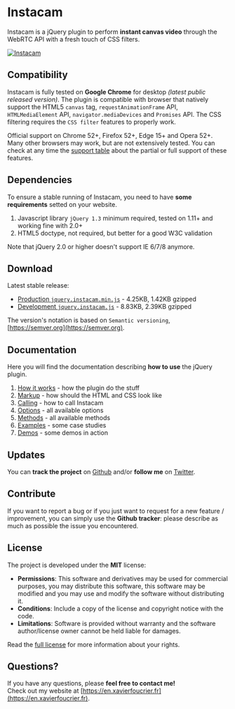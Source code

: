Instacam
========
Instacam is a jQuery plugin to perform **instant canvas video** through the WebRTC API with a fresh touch of CSS filters.

[![Instacam](https://raw.github.com/xavierfoucrier/instacam/master/logo.png "Instacam")](https://xavierfoucrier.github.io/instacam)


Compatibility
-------------
Instacam is fully tested on **Google Chrome** for desktop *(latest public released version)*. The plugin is compatible with browser that natively support the HTML5 `canvas` tag, `requestAnimationFrame` API, `HTMLMediaElement` API, `navigator.mediaDevices` and `Promises` API. The CSS filtering requires the `CSS filter` features to properly work.

Official support on Chrome 52+, Firefox 52+, Edge 15+ and Opera 52+. Many other browsers may work, but are not extensively tested. You can check at any time the [support table](https://caniuse.com) about the partial or full support of these features.


Dependencies
------------
To ensure a stable running of Instacam, you need to have **some requirements** setted on your website.

1. Javascript library `jQuery 1.3` minimum required, tested on 1.11+ and working fine with 2.0+
3. HTML5 doctype, not required, but better for a good W3C validation

Note that jQuery 2.0 or higher doesn't support IE 6/7/8 anymore.


Download
--------
Latest stable release:

- [Production `jquery.instacam.min.js`](https://raw.github.com/xavierfoucrier/instacam/master/jquery.instacam.min.js) - 4.25KB, 1.42KB gzipped
- [Development `jquery.instacam.js`](https://raw.github.com/xavierfoucrier/instacam/master/jquery.instacam.js) - 8.83KB, 2.39KB gzipped

The version's notation is based on `Semantic versioning`, [https://semver.org](https://semver.org).


Documentation
-------------
Here you will find the documentation describing **how to use** the jQuery plugin.

1. [How it works](https://github.com/xavierfoucrier/instacam/blob/master/DOCUMENTATION.md#how-it-works) - how the plugin do the stuff
2. [Markup](https://github.com/xavierfoucrier/instacam/blob/master/DOCUMENTATION.md#markup) - how should the HTML and CSS look like
3. [Calling](https://github.com/xavierfoucrier/instacam/blob/master/DOCUMENTATION.md#calling) - how to call Instacam
4. [Options](https://github.com/xavierfoucrier/instacam/blob/master/DOCUMENTATION.md#options) - all available options
5. [Methods](https://github.com/xavierfoucrier/instacam/blob/master/DOCUMENTATION.md#methods) - all available methods
6. [Examples](https://github.com/xavierfoucrier/instacam/blob/master/DOCUMENTATION.md#examples) - some case studies
7. [Demos](https://github.com/xavierfoucrier/instacam/blob/master/DOCUMENTATION.md#demos) - some demos in action


Updates
-------
You can **track the project** on [Github](https://github.com/xavierfoucrier) and/or **follow me** on [Twitter](https://twitter.com/xavierfoucrier).


Contribute
----------
If you want to report a bug or if you just want to request for a new feature / improvement, you can simply use the **Github tracker**: please describe as much as possible the issue you encountered.


License
-------
The project is developed under the **MIT** license:

- **Permissions**: This software and derivatives may be used for commercial purposes, you may distribute this software, this software may be modified and you may use and modify the software without distributing it.
- **Conditions**: Include a copy of the license and copyright notice with the code.
- **Limitations**: Software is provided without warranty and the software author/license owner cannot be held liable for damages.

Read the [full license](https://github.com/xavierfoucrier/instacam/blob/master/LICENSE.md) for more information about your rights.


Questions?
----------
If you have any questions, please **feel free to contact me!**  
Check out my website at [https://en.xavierfoucrier.fr](https://en.xavierfoucrier.fr).
